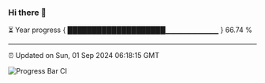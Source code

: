 ### Hi there 👋

⏳ Year progress { ████████████████████▁▁▁▁▁▁▁▁▁▁ } 66.74 %

---

⏰ Updated on Sun, 01 Sep 2024 06:18:15 GMT

![Progress Bar CI](https://github.com/liununu/liununu/workflows/Progress%20Bar%20CI/badge.svg)
